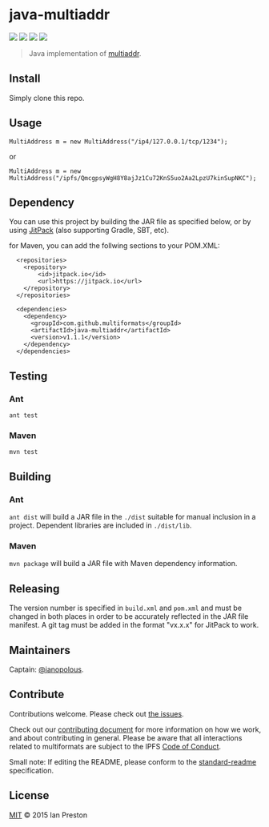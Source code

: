 # java-multiaddr

[![](https://img.shields.io/badge/made%20by-Protocol%20Labs-blue.svg?style=flat-square)](http://ipn.io)
[![](https://img.shields.io/badge/project-multiformats-blue.svg?style=flat-square)](https://github.com/multiformats/multiformats)
[![](https://img.shields.io/badge/freenode-%23ipfs-blue.svg?style=flat-square)](https://webchat.freenode.net/?channels=%23ipfs)
[![](https://img.shields.io/badge/readme%20style-standard-brightgreen.svg?style=flat-square)](https://github.com/RichardLitt/standard-readme)

> Java implementation of [multiaddr](https://github.com/multiformats/multiaddr).

## Install

Simply clone this repo.

## Usage

```
MultiAddress m = new MultiAddress("/ip4/127.0.0.1/tcp/1234");
```
or

```
MultiAddress m = new MultiAddress("/ipfs/QmcgpsyWgH8Y8ajJz1Cu72KnS5uo2Aa2LpzU7kinSupNKC");
```

## Dependency
You can use this project by building the JAR file as specified below, or by using [JitPack](https://jitpack.io/#multiformats/java-multiaddr/) (also supporting Gradle, SBT, etc).

for Maven, you can add the follwing sections to your POM.XML:
```
  <repositories>
    <repository>
        <id>jitpack.io</id>
        <url>https://jitpack.io</url>
    </repository>
  </repositories>

  <dependencies>
    <dependency>
      <groupId>com.github.multiformats</groupId>
      <artifactId>java-multiaddr</artifactId>
      <version>v1.1.1</version>
    </dependency>
  </dependencies>
```

## Testing

### Ant
`ant test`

### Maven
`mvn test`

## Building

### Ant
`ant dist` will build a JAR file in the `./dist` suitable for manual inclusion in a project. Dependent libraries are included in `./dist/lib`.

### Maven
`mvn package` will build a JAR file with Maven dependency information.

## Releasing
The version number is specified in `build.xml` and `pom.xml` and must be changed in both places in order to be accurately reflected in the JAR file manifest. A git tag must be added in the format "vx.x.x" for JitPack to work.

## Maintainers

Captain: [@ianopolous](https://github.com/ianopolous).

## Contribute

Contributions welcome. Please check out [the issues](https://github.com/multiformats/java-multiaddr/issues).

Check out our [contributing document](https://github.com/multiformats/multiformats/blob/master/contributing.md) for more information on how we work, and about contributing in general. Please be aware that all interactions related to multiformats are subject to the IPFS [Code of Conduct](https://github.com/ipfs/community/blob/master/code-of-conduct.md).

Small note: If editing the README, please conform to the [standard-readme](https://github.com/RichardLitt/standard-readme) specification.

## License

[MIT](LICENSE) © 2015 Ian Preston
